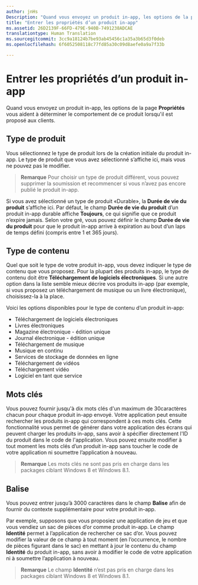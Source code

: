 ```yaml
---
author: jnHs
Description: "Quand vous envoyez un produit in-app, les options de la page Propriétés vous aident à déterminer le comportement de ce produit lorsqu’il est proposé aux clients."
title: "Entrer les propriétés d’un produit in-app"
ms.assetid: 26D2139F-66FD-479E-940B-7491238ADCAE
translationtype: Human Translation
ms.sourcegitcommit: 3cc9a18124b7be93ab45456c1a35a3b65d3f0deb
ms.openlocfilehash: 6f6052508118c77fd85a30c09d8aefe0a9a7f33b

---
```


# Entrer les propriétés d’un produit in-app


Quand vous envoyez un produit in-app, les options de la page **Propriétés** vous aident à déterminer le comportement de ce produit lorsqu'il est proposé aux clients.

## Type de produit

Vous sélectionnez le type de produit lors de la création initiale du produit in-app. Le type de produit que vous avez sélectionné s’affiche ici, mais vous ne pouvez pas le modifier.

> **Remarque** Pour choisir un type de produit différent, vous pouvez supprimer la soumission et recommencer si vous n’avez pas encore publié le produit in-app. 

Si vous avez sélectionné un type de produit «Durable», la **Durée de vie du produit** s’affiche ici. Par défaut, le champ **Durée de vie du produit** d’un produit in-app durable affiche **Toujours**, ce qui signifie que ce produit n’expire jamais. Selon votre gré, vous pouvez définir le champ **Durée de vie du produit** pour que le produit in-app arrive à expiration au bout d’un laps de temps défini (compris entre 1 et 365 jours). 

## Type de contenu

Quel que soit le type de votre produit in-app, vous devez indiquer le type de contenu que vous proposez. Pour la plupart des produits in-app, le type de contenu doit être **Téléchargement de logiciels électroniques**. Si une autre option dans la liste semble mieux décrire vos produits in-app (par exemple, si vous proposez un téléchargement de musique ou un livre électronique), choisissez-la à la place. 

Voici les options disponibles pour le type de contenu d’un produit in-app:

-   Téléchargement de logiciels électroniques
-   Livres électroniques
-   Magazine électronique - édition unique
-   Journal électronique - édition unique
-   Téléchargement de musique
-   Musique en continu
-   Services de stockage de données en ligne
-   Téléchargement de vidéos
-   Téléchargement vidéo
-   Logiciel en tant que service

## Mots clés

Vous pouvez fournir jusqu'à dix mots clés d'un maximum de 30caractères chacun pour chaque produit in-app envoyé. Votre application peut ensuite rechercher les produits in-app qui correspondent à ces mots clés. Cette fonctionnalité vous permet de générer dans votre application des écrans qui peuvent charger les produits in-app, sans avoir à spécifier directement l'ID du produit dans le code de l'application. Vous pouvez ensuite modifier à tout moment les mots clés d’un produit in-app sans toucher le code de votre application ni soumettre l’application à nouveau.

> **Remarque** Les mots clés ne sont pas pris en charge dans les packages ciblant Windows 8 et Windows 8.1.

## Balise

Vous pouvez entrer jusqu’à 3000 caractères dans le champ **Balise** afin de fournir du contexte supplémentaire pour votre produit in-app.

Par exemple, supposons que vous proposiez une application de jeu et que vous vendiez un sac de pièces d’or comme produit in-app. Le champ **Identité** permet à l’application de rechercher ce sac d’or. Vous pouvez modifier la valeur de ce champ à tout moment (en l’occurrence, le nombre de pièces figurant dans le sac) en mettant à jour le contenu du champ **Identité** du produit in-app, sans avoir à modifier le code de votre application ni à soumettre l’application à nouveau.

> **Remarque** Le champ **Identité** n’est pas pris en charge dans les packages ciblant Windows 8 et Windows 8.1.

 

 

 







<!--HONumber=Jun16_HO4-->


